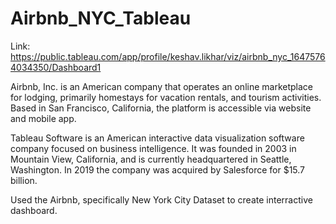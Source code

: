 # Airbnb_NYC_Tableau

Link: https://public.tableau.com/app/profile/keshav.likhar/viz/airbnb_nyc_16475764034350/Dashboard1

Airbnb, Inc. is an American company that operates an online marketplace for lodging, primarily homestays for vacation rentals, and tourism activities. Based in San Francisco, California, the platform is accessible via website and mobile app. 

Tableau Software is an American interactive data visualization software company focused on business intelligence. It was founded in 2003 in Mountain View, California, and is currently headquartered in Seattle, Washington. In 2019 the company was acquired by Salesforce for $15.7 billion.

Used the Airbnb, specifically New York City Dataset to create interractive dashboard.
